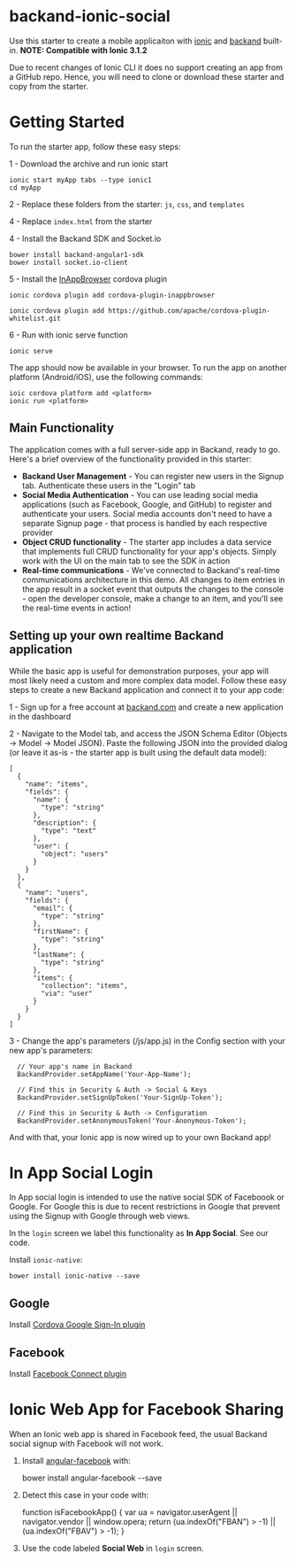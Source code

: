 # backand-ionic-social
Use this starter to create a mobile applicaiton with [ionic](http://www.ionicframework.com) and [backand](http://www.backand.com) built-in.
**NOTE: Compatible with Ionic 3.1.2**

Due to recent changes of Ionic CLI it does no support creating an app from a GitHub repo. Hence, you will need to clone or download these starter and copy from the starter.

# Getting Started
To run the starter app, follow these easy steps:

1 - Download the archive and run ionic start

    ionic start myApp tabs --type ionic1
    cd myApp

2 - Replace these folders from the starter: `js`, `css`, and `templates` 

4 - Replace `index.html` from the starter

4 - Install the Backand SDK and Socket.io

    bower install backand-angular1-sdk
    bower install socket.io-client

5 - Install the [InAppBrowser](https://cordova.apache.org/docs/en/3.0.0/cordova/inappbrowser/inappbrowser.html) cordova plugin
    
    ionic cordova plugin add cordova-plugin-inappbrowser
    
    ionic cordova plugin add https://github.com/apache/cordova-plugin-whitelist.git

6 - Run with ionic serve function

    ionic serve
    
The app should now be available in your browser. To run the app on another platform (Android/iOS), use the following commands:

    ioic cordova platform add <platform>
    ionic run <platform>
    
    
## Main Functionality

The application comes with a full server-side app in Backand, ready to go. Here's a brief overview of the functionality provided in this starter:

* **Backand User Management** - You can register new users in the Signup tab. Authenticate these users in the "Login" tab
* **Social Media Authentication** - You can use leading social media applications (such as Facebook, Google, and GitHub) to register and authenticate your users. Social media accounts don't need to have a separate Signup page - that process is handled by each respective provider
* **Object CRUD functionality** - The starter app includes a data service that implements full CRUD functionality for your app's objects. Simply work with the UI on the main tab to see the SDK in action
* **Real-time communications** - We've connected to Backand's real-time communications architecture in this demo. All changes to item entries in the app result in a socket event that outputs the changes to the console - open the developer console, make a change to an item, and you'll see the real-time events in action!


## Setting up your own realtime Backand application

While the basic app is useful for demonstration purposes, your app will most likely need a custom and more complex data model. Follow these easy steps to create a new Backand application and connect it to your app code:

1 - Sign up for a free account at [backand.com](https://www.backand.com/apps/#/sign_up) and create a new application in the dashboard

2 - Navigate to the Model tab, and access the JSON Schema Editor (Objects -> Model -> Model JSON). Paste the following JSON into the provided dialog (or leave it as-is - the starter app is built using the default data model):

    [
      {
        "name": "items",
        "fields": {
          "name": {
            "type": "string"
          },
          "description": {
            "type": "text"
          },
          "user": {
            "object": "users"
          }
        }
      },
      {
        "name": "users",
        "fields": {
          "email": {
            "type": "string"
          },
          "firstName": {
            "type": "string"
          },
          "lastName": {
            "type": "string"
          },
          "items": {
            "collection": "items",
            "via": "user" 
          }
        }
      }
    ]
3 - Change the app's parameters (/js/app.js) in the Config section with your new app's parameters:

      // Your app's name in Backand
      BackandProvider.setAppName('Your-App-Name');
      
      // Find this in Security & Auth -> Social & Keys
      BackandProvider.setSignUpToken('Your-SignUp-Token');
      
      // Find this in Security & Auth -> Configuration
      BackandProvider.setAnonymousToken('Your-Anonymous-Token');
      
And with that, your Ionic app is now wired up to your own Backand app!

# In App Social Login 

In App social login is intended to use the native social SDK of Faceboook or Google. For Google this is due to recent restrictions in Google that prevent using the Signup with Google through web views. 

In the `login` screen we label this functionality as **In App Social**. See our code.

Install `ionic-native`:

    bower install ionic-native --save

## Google 

Install [Cordova Google Sign-In plugin](https://github.com/EddyVerbruggen/cordova-plugin-googleplus)

## Facebook

Install [Facebook Connect plugin](http://ngcordova.com/docs/plugins/facebook/)

# Ionic Web App for Facebook Sharing

When an Ionic web app is shared in Facebook feed, the usual Backand social signup with Facebook will not work. 

1. Install [angular-facebook](https://github.com/Ciul/angular-facebook) with:
    
    bower install angular-facebook --save

2. Detect this case in your code with:

    function isFacebookApp() {
       var ua = navigator.userAgent || navigator.vendor || window.opera;
       return (ua.indexOf("FBAN") > -1) || (ua.indexOf("FBAV") > -1);
    }

3. Use the code labeled **Social Web** in `login` screen.

